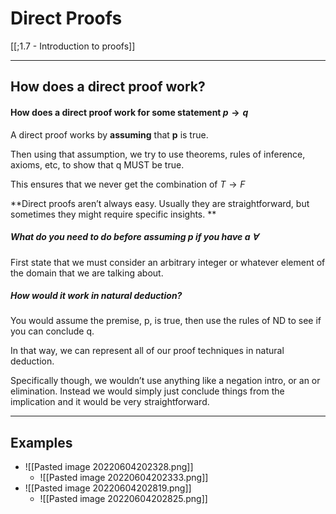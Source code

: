 # Direct Proofs

[[;1.7 - Introduction to proofs]]

---

## How does a direct proof work? 

#### How does a direct proof work for some statement $p \to q$
A direct proof works by **assuming** that **p** is true. 

Then using that assumption, we try to use theorems, rules of inference, axioms, etc, to show that q MUST be true.

This ensures that we never get the combination of $T \to F$

**Direct proofs aren’t always easy. Usually they are straightforward, but sometimes they might require specific insights. **


##### What do you need to do before assuming p if you have a $\forall$
First state that we must consider an arbitrary integer or whatever element of the domain that we are talking about. 

##### How would it work in natural deduction?
You would assume the premise, p, is true, then use the rules of ND to see if you can conclude q. 

In that way, we can represent all of our proof techniques in natural deduction. 

Specifically though, we wouldn’t use anything like a negation intro, or an or elimination. Instead we would simply just conclude things from the implication and it would be very straightforward. 





---

## Examples
- ![[Pasted image 20220604202328.png]]
	- ![[Pasted image 20220604202333.png]]
- ![[Pasted image 20220604202819.png]]
	- ![[Pasted image 20220604202825.png]]

